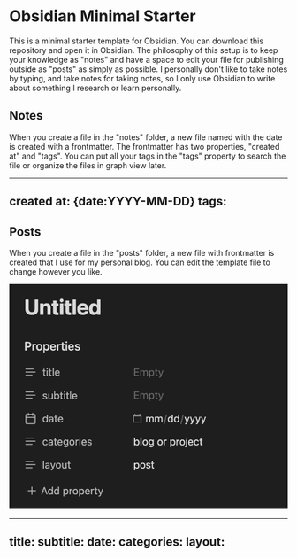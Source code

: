 # Obsidian Minimal Starter

This is a minimal starter template for Obsidian. You can download this repository and open it in Obsidian. The philosophy of this setup is to keep your knowledge as "notes" and have a space to edit your file for publishing outside as "posts" as simply as possible. I personally don't like to take notes by typing, and take notes for taking notes, so I only use Obsidian to write about something I research or learn personally.

## Notes

When you create a file in the "notes" folder, a new file named with the date is created with a frontmatter. The frontmatter has two properties, "created at" and "tags". You can put all your tags in the "tags" property to search the file or organize the files in graph view later.

---
created at: {date:YYYY-MM-DD}
tags: 
---


## Posts

When you create a file in the "posts" folder, a new file with frontmatter is created that I use for my personal blog. You can edit the template file to change however you like.

![post property](./post.png)

---
title: 
subtitle: 
date: 
categories: 
layout:
---